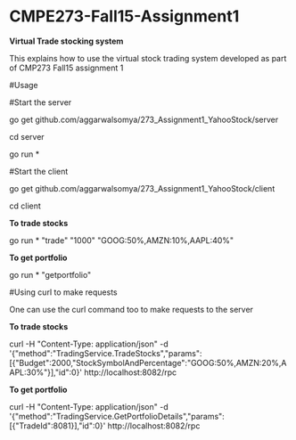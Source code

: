 # CMPE273-Fall15-Assignment1
**Virtual Trade stocking system**

This explains how to use the virtual stock trading system developed as part of CMP273 Fall15 assignment 1

#Usage

#Start the server

go get github.com/aggarwalsomya/273_Assignment1_YahooStock/server

cd server

go run *

#Start the client

go get github.com/aggarwalsomya/273_Assignment1_YahooStock/client

cd client

**To trade stocks**

go run * "trade" "1000" "GOOG:50%,AMZN:10%,AAPL:40%"

**To get portfolio**

go run * "getportfolio" <tradeId>


#Using curl to make requests

One can use the curl command too to make requests to the server

**To trade stocks**

curl  -H "Content-Type: application/json"  -d '{"method":"TradingService.TradeStocks","params":[{"Budget":2000,"StockSymbolAndPercentage":"GOOG:50%,AMZN:20%,AAPL:30%"}],"id":0}' http://localhost:8082/rpc


**To get portfolio**

curl  -H "Content-Type: application/json"  -d '{"method":"TradingService.GetPortfolioDetails","params":[{"TradeId":8081}],"id":0}' http://localhost:8082/rpc


